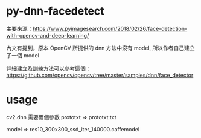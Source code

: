 # py-dnn-facedetect

主要來源：https://www.pyimagesearch.com/2018/02/26/face-detection-with-opencv-and-deep-learning/

內文有提到，原本 OpenCV 所提供的 dnn 方法中沒有 model, 所以作者自己建立了一個 model

詳細建立及訓練方法可以參考這個：https://github.com/opencv/opencv/tree/master/samples/dnn/face_detector

# usage

cv2.dnn 需要兩個參數
prototxt => prototxt.txt

model => res10_300x300_ssd_iter_140000.caffemodel
